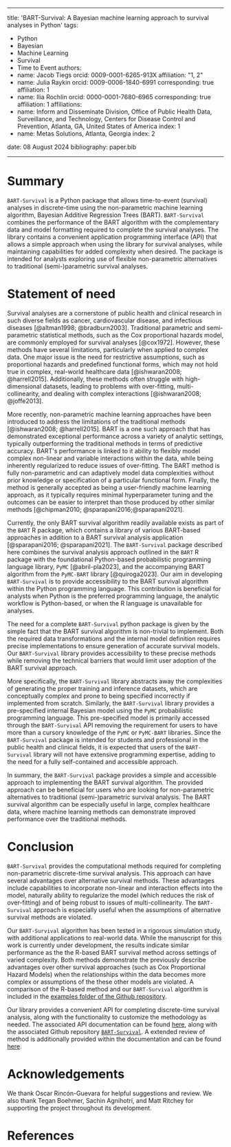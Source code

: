 
---
title: 'BART-Survival: A Bayesian machine learning approach to survival analyses in Python'
tags:
  - Python
  - Bayesian 
  - Machine Learning
  - Survival
  - Time to Event
authors:
  - name: Jacob Tiegs
    orcid: 0009-0001-6265-913X
    affiliation: "1, 2" 
  - name: Julia Raykin
    orcid: 0009-0006-1840-6991
    corresponding: true 
    affiliation: 1
  - name: Ilia Rochlin
    orcid: 0000-0001-7680-6965
    corresponding: true 
    affiliation: 1
affiliations:
 - name: Inform and Disseminate Division, Office of Public Health Data, Surveillance, and Technology, Centers for Disease Control and Prevention, Atlanta, GA, United States of America
   index: 1
 - name: Metas Solutions, Atlanta, Georgia
   index: 2

date: 08 August 2024
bibliography: paper.bib

---

# Summary

`BART-Survival` is a Python package that allows time-to-event (survival) analyses in discrete-time using the non-parametric machine learning algorithm, Bayesian Additive Regression Trees (BART). `BART-Survival` combines the performance of the BART algorithm with the complementary data and model formatting required to complete the survival analyses. The library contains a convenient application programming interface (API) that allows a simple approach when using the library for survival analyses, while maintaining capabilities for added complexity when desired. The package is intended for analysts exploring use of flexible non-parametric alternatives to traditional (semi-)parametric survival analyses. 

# Statement of need

Survival analyses are a cornerstone of public health and clinical research in such diverse fields as cancer, cardiovascular disease, and infectious diseases [@altman1998; @bradburn2003]. Traditional parametric and semi-parametric statistical methods, such as the Cox proportional hazards model, are commonly employed for survival analyses [@cox1972]. However, these methods have several limitations, particularly when applied to complex data. One major issue is the need for restrictive assumptions, such as proportional hazards and predefined functional forms, which may not hold true in complex, real-world healthcare data [@ishwaran2008; @harrell2015]. Additionally, these methods often struggle with high-dimensional datasets, leading to problems with over-fitting, multi-collinearity, and dealing with complex interactions [@ishwaran2008; @joffe2013].

More recently, non-parametric machine learning approaches have been introduced to address the limitations of the traditional methods [@ishwaran2008; @harrell2015]. BART is a one such approach that has demonstrated exceptional performance across a variety of analytic settings, typically outperforming the traditional methods in terms of predictive accuracy. BART's performance is linked to it ability to flexibly model complex non-linear and variable interactions within the data, while being inherently regularized to reduce issues of over-fitting. The BART method is fully non-parametric and can adaptively model data complexities without prior knowledge or specification of a particular functional form. Finally, the method is generally accepted as being a user-friendly machine learning approach, as it typically requires minimal hyperparameter tuning and the outcomes can be easier to interpret than those produced by other similar methods [@chipman2010; @sparapani2016;@sparapani2021]. 

Currently, the only BART survival algorithm readily available exists as part of the `BART` R package, which contains a library of various BART-based approaches in addition to a BART survival analysis application [@sparapani2016; @sparapani2021]. The `BART-Survival` package described here combines the survival analysis approach outlined in the `BART` R package with the foundational Python-based probabilistic programming language library, `PyMC` [@abril-pla2023], and the accompanying BART algorithm from the `PyMC-BART` library [@quiroga2023].
Our aim in developing `BART-Survival` is to provide accessibility to the BART survival algorithm within the Python programming language. This contribution is beneficial for analysts when Python is the preferred programming language, the analytic workflow is Python-based, or when the R language is unavailable for analyses. 

The need for a complete `BART-Survival` python package is given by the simple fact that the BART survival algorithm is non-trivial to implement. Both the required data transformations and the internal model definition requires precise implementations to ensure generation of accurate survival models. Our `BART-Survival` library provides accessibility to these precise methods while removing the technical barriers that would limit user adoption of the BART survival approach.

More specifically, the `BART-Survival` library abstracts away the complexities of generating the proper training and inference datasets, which are conceptually complex and prone to  being specified incorrectly if implemented from scratch. Similarly, the `BART-Survival` library provides a pre-specified internal Bayesian model using the `PyMC` probabilistic programming language. This pre-specified model is primarily accessed through the `BART-Survival` API removing the requirement for users to have more than a cursory knowledge of the `PyMC` or `PyMC-BART` libraries. Since the `BART-Survival` package is intended for students and professional in the public health and clinical fields, it is expected that users of the `BART-Survival` library will not have extensive programming expertise, adding to the need for a fully self-contained and accessible approach.


In summary, the `BART-Survival` package provides a simple and accessible approach to implementing the BART survival algorithm. The provided approach can be beneficial for users who are looking for non-parametric alternatives to traditional (semi-)parametric survival analysis. The BART survival algorithm can be especially useful in large, complex healthcare data, where machine learning methods can demonstrate improved performance over the traditional methods. 

# Conclusion 

`BART-Survival` provides the computational methods required for completing non-parametric discrete-time survival analysis. This approach can have several advantages over alternative survival methods. These advantages include capabilities to incorporate non-linear and interaction effects into the model, naturally ability to regularize the model (which reduces the risk of over-fitting) and of being robust to issues of multi-collinearity. The `BART-Survival` approach is especially useful when the assumptions of alternative survival methods are violated. 

Our `BART-Survival` algorithm has been tested in a rigorous simulation study, with additional applications to real-world data. While the manuscript for this work is currently under development, the results indicate similar performance as the the R-based BART survival method across settings of varied complexity. Both methods demonstrate the previously describe advantages over other survival approaches (such as Cox Proportional Hazard Models) when the relationships within the data becomes more complex or assumptions of the these other models are violated. A comparison of the R-based method and our `BART-Survival` algorithm is included in the [examples folder of the Github repository](https://github.com/CDCgov/BART-Survival/blob/main/examples/pbart_rbart_comparison/lung.ipynb).

Our library provides a convenient API for completing discrete-time survival analysis, along with the functionality to customize the methodology as needed. The associated API documentation can be found [here](https://cdcgov.github.io/BART-Survival/build/html/index.html), along with the associated Github repository [`BART-Survival`](https://github.com/CDCgov/BART-Survival). A extended review of method is additionally provided within the documentation and can be found [here](https://cdcgov.github.io/BART-Survival/build/html/methods.html).


# Acknowledgements

We thank Oscar Rincón-Guevara for helpful suggestions and review. We also thank Tegan Boehmer, Sachin Agnihotri, and Matt Ritchey for supporting the project throughout its development.

# References